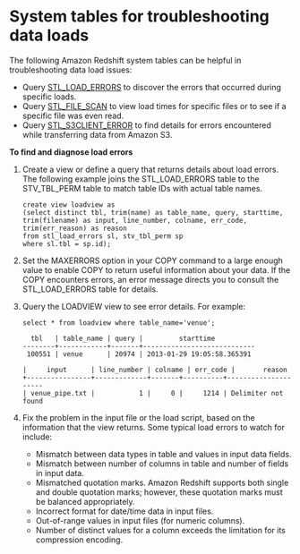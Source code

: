 # System tables for troubleshooting data loads<a name="system-tables-for-troubleshooting-data-loads"></a>

The following Amazon Redshift system tables can be helpful in troubleshooting data load issues:
+ Query [STL\_LOAD\_ERRORS](r_STL_LOAD_ERRORS.md) to discover the errors that occurred during specific loads\.
+ Query [STL\_FILE\_SCAN](r_STL_FILE_SCAN.md) to view load times for specific files or to see if a specific file was even read\.
+ Query [STL\_S3CLIENT\_ERROR](r_STL_S3CLIENT_ERROR.md) to find details for errors encountered while transferring data from Amazon S3\.

**To find and diagnose load errors**

1. Create a view or define a query that returns details about load errors\. The following example joins the STL\_LOAD\_ERRORS table to the STV\_TBL\_PERM table to match table IDs with actual table names\. 

   ```
   create view loadview as
   (select distinct tbl, trim(name) as table_name, query, starttime,
   trim(filename) as input, line_number, colname, err_code,
   trim(err_reason) as reason
   from stl_load_errors sl, stv_tbl_perm sp
   where sl.tbl = sp.id);
   ```

1. Set the MAXERRORS option in your COPY command to a large enough value to enable COPY to return useful information about your data\. If the COPY encounters errors, an error message directs you to consult the STL\_LOAD\_ERRORS table for details\.

1. Query the LOADVIEW view to see error details\. For example: 

   ```
   select * from loadview where table_name='venue';
   ```

   ```
     tbl   | table_name | query |         starttime          
   --------+------------+-------+----------------------------
    100551 | venue      | 20974 | 2013-01-29 19:05:58.365391 
   
   |     input      | line_number | colname | err_code |       reason
   +----------------+-------------+-------+----------+---------------------
   | venue_pipe.txt |           1 |     0 |     1214 | Delimiter not found
   ```

1. Fix the problem in the input file or the load script, based on the information that the view returns\. Some typical load errors to watch for include: 
   + Mismatch between data types in table and values in input data fields\.
   + Mismatch between number of columns in table and number of fields in input data\.
   + Mismatched quotation marks\. Amazon Redshift supports both single and double quotation marks; however, these quotation marks must be balanced appropriately\.
   + Incorrect format for date/time data in input files\.
   + Out\-of\-range values in input files \(for numeric columns\)\.
   + Number of distinct values for a column exceeds the limitation for its compression encoding\.